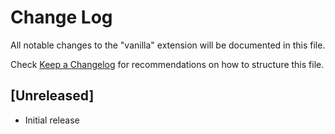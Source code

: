 # Change Log
All notable changes to the "vanilla" extension will be documented in this file.

Check [Keep a Changelog](http://keepachangelog.com/) for recommendations on how to structure this file.

## [Unreleased]
- Initial release